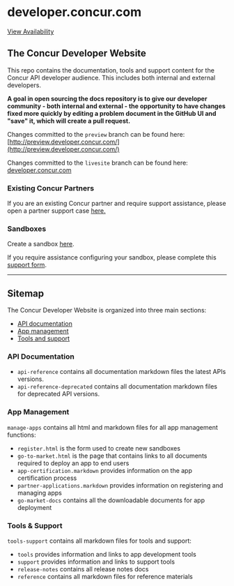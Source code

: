 developer.concur.com
====================

[View Availability](https://stats.uptimerobot.com/P7BJ7ToVO)

## The Concur Developer Website
This repo contains the documentation, tools and support content for the Concur API developer audience. This includes both internal and external developers.  

**A goal in open sourcing the docs repository is to give our developer community - both internal and external - the opportunity to have changes fixed more quickly by editing a problem document in the GitHub UI and "save" it, which will create a pull request.**

Changes committed to the `preview` branch can be found here: [http://preview.developer.concur.com/](http://preview.developer.concur.com/)

Changes committed to the `livesite` branch can be found here: [developer.concur.com](https://developer.concur.com/)

### Existing Concur Partners
If you are an existing Concur partner and require support assistance, please open a partner support case [here.](https://na4.salesforce.com/secur/login_portal.jsp?orgId=00D600000007Dq3&portalId=06060000000PrEi)

### Sandboxes
Create a sandbox [here](http://preview.developer.concur.com/manage-apps/register.html).

If you require assistance configuring your sandbox, please complete this [support form](http://preview.developer.concur.com/sandbox-configuration-assistance.html).

---
## Sitemap
The Concur Developer Website is organized into three main sections:  

* [API documentation](#api)  
* [App management](#app)  
* [Tools and support](#tools)  

### <a name="api"></a>API Documentation
* `api-reference`  contains all documentation markdown files the latest APIs versions.
* `api-reference-deprecated`  contains all documentation markdown files for deprecated API versions.


### <a name="app"></a>App Management
`manage-apps` contains all html and markdown files for all app management functions:

* `register.html` is the form used to create new sandboxes
* `go-to-market.html` is the page that contains links to all documents required to deploy an app to end users
* `app-certification.markdown` provides information on the app certification process
* `partner-applications.markdown` provides information on registering and managing apps
* `go-market-docs` contains all the downloadable documents for app deployment


### <a name="tools"></a>Tools & Support
`tools-support` contains all markdown files for tools and support:

* `tools` provides information and links to app development tools
* `support` provides information and links to support tools
* `release-notes` contains all release notes docs
* `reference` contains all markdown files for reference materials
